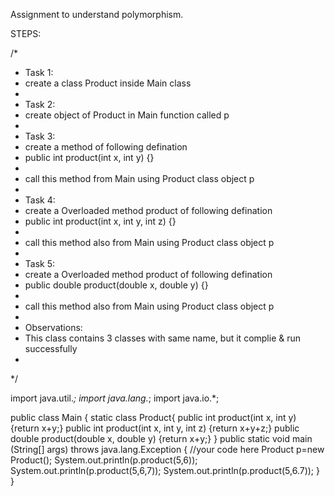 Assignment to understand polymorphism.

STEPS:

/*
 * Task 1:
 * create a class Product inside Main class
 *
 * Task 2:
 * create object of Product in Main function called p
 *
 * Task 3:
 * create a method of following defination
 * public int product(int x, int y) {}
 *
 * call this method from Main using Product class object p
 *
 * Task 4:
 * create a Overloaded method product of following defination
 * public int product(int x, int y, int z) {}
 *
 * call this method also from Main using Product class object p
 *
 * Task 5:
 * create a Overloaded method product of following defination
 * public double product(double x, double y) {}
 *
 * call this method also from Main using Product class object p
 *
 * Observations:
 * This class contains 3 classes with same name, but it complie & run successfully
 *
 */


 import java.util.*;
import java.lang.*;
import java.io.*;

public class Main
{
 static  class Product{
       public int product(int x, int y) {return x+y;}
       public int product(int x, int y, int z) {return x+y+z;}
       public double product(double x, double y) {return x+y;}
   }
	public static void main (String[] args) throws java.lang.Exception
	{
		//your code here
        Product p=new Product();
        System.out.println(p.product(5,6));
        System.out.println(p.product(5,6,7));
       System.out.println(p.product(5,6.7));
	}
}
